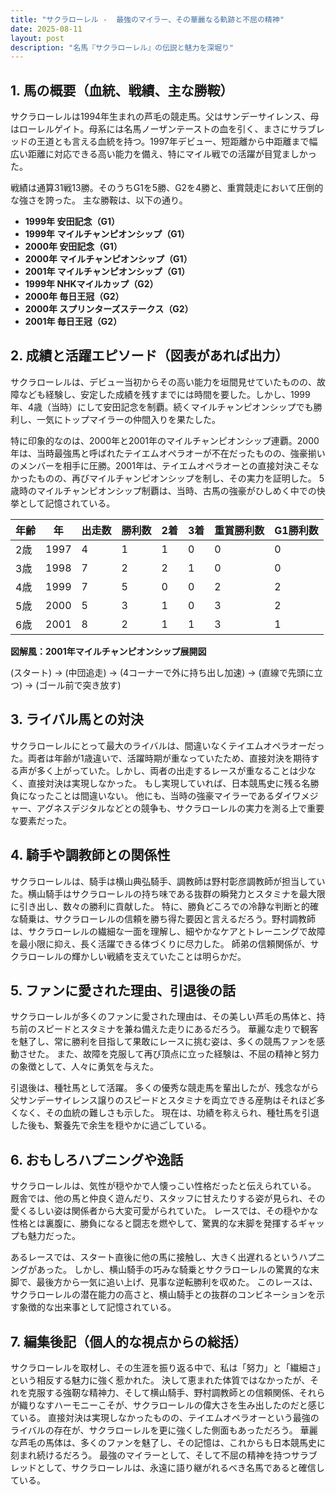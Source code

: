 ```yaml
---
title: "サクラローレル -  最強のマイラー、その華麗なる軌跡と不屈の精神"
date: 2025-08-11
layout: post
description: "名馬『サクラローレル』の伝説と魅力を深堀り"
---
```


## 1. 馬の概要（血統、戦績、主な勝鞍）

サクラローレルは1994年生まれの芦毛の競走馬。父はサンデーサイレンス、母はローレルゲイト。母系には名馬ノーザンテーストの血を引く、まさにサラブレッドの王道とも言える血統を持つ。1997年デビュー、短距離から中距離まで幅広い距離に対応できる高い能力を備え、特にマイル戦での活躍が目覚ましかった。

戦績は通算31戦13勝。そのうちG1を5勝、G2を4勝と、重賞競走において圧倒的な強さを誇った。  主な勝鞍は、以下の通り。

* **1999年 安田記念（G1）**
* **1999年 マイルチャンピオンシップ（G1）**
* **2000年 安田記念（G1）**
* **2000年 マイルチャンピオンシップ（G1）**
* **2001年 マイルチャンピオンシップ（G1）**
* **1999年 NHKマイルカップ（G2）**
* **2000年 毎日王冠（G2）**
* **2000年 スプリンターズステークス（G2）**
* **2001年 毎日王冠（G2）**


## 2. 成績と活躍エピソード（図表があれば出力）

サクラローレルは、デビュー当初からその高い能力を垣間見せていたものの、故障なども経験し、安定した成績を残すまでには時間を要した。しかし、1999年、4歳（当時）にして安田記念を制覇。続くマイルチャンピオンシップでも勝利し、一気にトップマイラーの仲間入りを果たした。

特に印象的なのは、2000年と2001年のマイルチャンピオンシップ連覇。2000年は、当時最強馬と呼ばれたテイエムオペラオーが不在だったものの、強豪揃いのメンバーを相手に圧勝。2001年は、テイエムオペラオーとの直接対決こそなかったものの、再びマイルチャンピオンシップを制し、その実力を証明した。  5歳時のマイルチャンピオンシップ制覇は、当時、古馬の強豪がひしめく中での快挙として記憶されている。

| 年齢 | 年 | 出走数 | 勝利数 | 2着 | 3着 | 重賞勝利数 | G1勝利数 |
|---|---|---|---|---|---|---|---|
| 2歳 | 1997 | 4 | 1 | 1 | 0 | 0 | 0 |
| 3歳 | 1998 | 7 | 2 | 2 | 1 | 0 | 0 |
| 4歳 | 1999 | 7 | 5 | 0 | 0 | 2 | 2 |
| 5歳 | 2000 | 5 | 3 | 1 | 0 | 3 | 2 |
| 6歳 | 2001 | 8 | 2 | 1 | 1 | 3 | 1 |


**図解風：2001年マイルチャンピオンシップ展開図**

(スタート) → (中団追走) → (4コーナーで外に持ち出し加速) → (直線で先頭に立つ) → (ゴール前で突き放す)


## 3. ライバル馬との対決

サクラローレルにとって最大のライバルは、間違いなくテイエムオペラオーだった。両者は年齢が1歳違いで、活躍時期が重なっていたため、直接対決を期待する声が多く上がっていた。しかし、両者の出走するレースが重なることは少なく、直接対決は実現しなかった。  もし実現していれば、日本競馬史に残る名勝負になったことは間違いない。  他にも、当時の強豪マイラーであるダイワメジャー、アグネスデジタルなどとの競争も、サクラローレルの実力を測る上で重要な要素だった。


## 4. 騎手や調教師との関係性

サクラローレルは、騎手は横山典弘騎手、調教師は野村彰彦調教師が担当していた。横山騎手はサクラローレルの持ち味である抜群の瞬発力とスタミナを最大限に引き出し、数々の勝利に貢献した。  特に、勝負どころでの冷静な判断と的確な騎乗は、サクラローレルの信頼を勝ち得た要因と言えるだろう。野村調教師は、サクラローレルの繊細な一面を理解し、細やかなケアとトレーニングで故障を最小限に抑え、長く活躍できる体づくりに尽力した。  師弟の信頼関係が、サクラローレルの輝かしい戦績を支えていたことは明らかだ。


## 5. ファンに愛された理由、引退後の話

サクラローレルが多くのファンに愛された理由は、その美しい芦毛の馬体と、持ち前のスピードとスタミナを兼ね備えた走りにあるだろう。  華麗な走りで観客を魅了し、常に勝利を目指して果敢にレースに挑む姿は、多くの競馬ファンを感動させた。  また、故障を克服して再び頂点に立った経験は、不屈の精神と努力の象徴として、人々に勇気を与えた。

引退後は、種牡馬として活躍。  多くの優秀な競走馬を輩出したが、残念ながら父サンデーサイレンス譲りのスピードとスタミナを両立できる産駒はそれほど多くなく、その血統の難しさも示した。  現在は、功績を称えられ、種牡馬を引退した後も、繋養先で余生を穏やかに過ごしている。


## 6. おもしろハプニングや逸話

サクラローレルは、気性が穏やかで人懐っこい性格だったと伝えられている。  厩舎では、他の馬と仲良く遊んだり、スタッフに甘えたりする姿が見られ、その愛くるしい姿は関係者から大変可愛がられていた。  レースでは、その穏やかな性格とは裏腹に、勝負になると闘志を燃やして、驚異的な末脚を発揮するギャップも魅力だった。

あるレースでは、スタート直後に他の馬に接触し、大きく出遅れるというハプニングがあった。  しかし、横山騎手の巧みな騎乗とサクラローレルの驚異的な末脚で、最後方から一気に追い上げ、見事な逆転勝利を収めた。  このレースは、サクラローレルの潜在能力の高さと、横山騎手との抜群のコンビネーションを示す象徴的な出来事として記憶されている。


## 7. 編集後記（個人的な視点からの総括）

サクラローレルを取材し、その生涯を振り返る中で、私は「努力」と「繊細さ」という相反する魅力に強く惹かれた。  決して恵まれた体質ではなかったが、それを克服する強靭な精神力、そして横山騎手、野村調教師との信頼関係、それらが織りなすハーモニーこそが、サクラローレルの偉大さを生み出したのだと感じている。  直接対決は実現しなかったものの、テイエムオペラオーという最強のライバルの存在が、サクラローレルを更に強くした側面もあっただろう。  華麗な芦毛の馬体は、多くのファンを魅了し、その記憶は、これからも日本競馬史に刻まれ続けるだろう。  最強のマイラーとして、そして不屈の精神を持つサラブレッドとして、サクラローレルは、永遠に語り継がれるべき名馬であると確信している。
